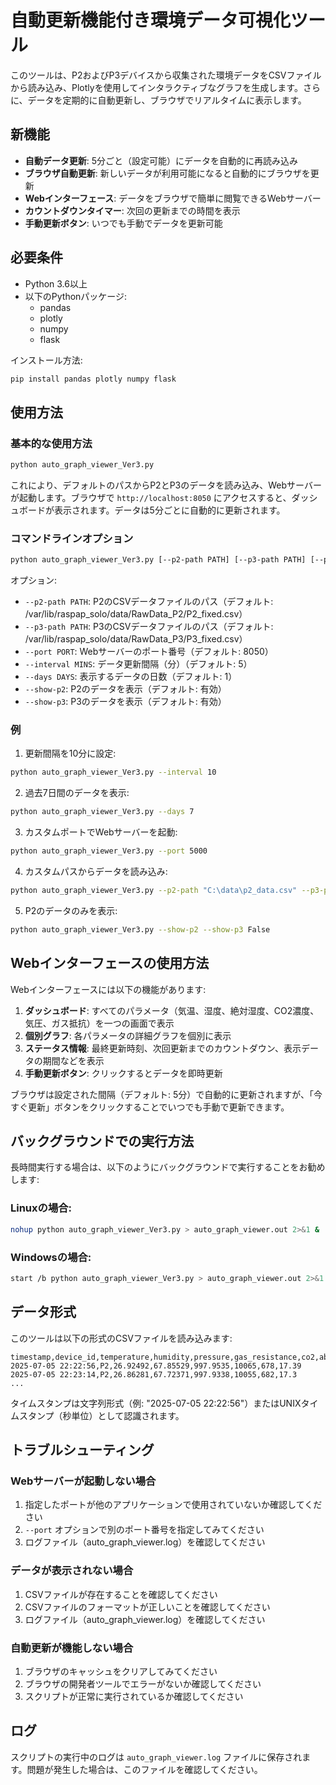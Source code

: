 # 自動更新機能付き環境データ可視化ツール

このツールは、P2およびP3デバイスから収集された環境データをCSVファイルから読み込み、Plotlyを使用してインタラクティブなグラフを生成します。さらに、データを定期的に自動更新し、ブラウザでリアルタイムに表示します。

## 新機能

- **自動データ更新**: 5分ごと（設定可能）にデータを自動的に再読み込み
- **ブラウザ自動更新**: 新しいデータが利用可能になると自動的にブラウザを更新
- **Webインターフェース**: データをブラウザで簡単に閲覧できるWebサーバー
- **カウントダウンタイマー**: 次回の更新までの時間を表示
- **手動更新ボタン**: いつでも手動でデータを更新可能

## 必要条件

- Python 3.6以上
- 以下のPythonパッケージ:
  - pandas
  - plotly
  - numpy
  - flask

インストール方法:

```bash
pip install pandas plotly numpy flask
```

## 使用方法

### 基本的な使用方法

```bash
python auto_graph_viewer_Ver3.py
```

これにより、デフォルトのパスからP2とP3のデータを読み込み、Webサーバーが起動します。ブラウザで `http://localhost:8050` にアクセスすると、ダッシュボードが表示されます。データは5分ごとに自動的に更新されます。

### コマンドラインオプション

```bash
python auto_graph_viewer_Ver3.py [--p2-path PATH] [--p3-path PATH] [--port PORT] [--interval MINS] [--days DAYS]
```

オプション:
- `--p2-path PATH`: P2のCSVデータファイルのパス（デフォルト: /var/lib/raspap_solo/data/RawData_P2/P2_fixed.csv）
- `--p3-path PATH`: P3のCSVデータファイルのパス（デフォルト: /var/lib/raspap_solo/data/RawData_P3/P3_fixed.csv）
- `--port PORT`: Webサーバーのポート番号（デフォルト: 8050）
- `--interval MINS`: データ更新間隔（分）（デフォルト: 5）
- `--days DAYS`: 表示するデータの日数（デフォルト: 1）
- `--show-p2`: P2のデータを表示（デフォルト: 有効）
- `--show-p3`: P3のデータを表示（デフォルト: 有効）

### 例

1. 更新間隔を10分に設定:

```bash
python auto_graph_viewer_Ver3.py --interval 10
```

2. 過去7日間のデータを表示:

```bash
python auto_graph_viewer_Ver3.py --days 7
```

3. カスタムポートでWebサーバーを起動:

```bash
python auto_graph_viewer_Ver3.py --port 5000
```

4. カスタムパスからデータを読み込み:

```bash
python auto_graph_viewer_Ver3.py --p2-path "C:\data\p2_data.csv" --p3-path "C:\data\p3_data.csv"
```

5. P2のデータのみを表示:

```bash
python auto_graph_viewer_Ver3.py --show-p2 --show-p3 False
```

## Webインターフェースの使用方法

Webインターフェースには以下の機能があります:

1. **ダッシュボード**: すべてのパラメータ（気温、湿度、絶対湿度、CO2濃度、気圧、ガス抵抗）を一つの画面で表示
2. **個別グラフ**: 各パラメータの詳細グラフを個別に表示
3. **ステータス情報**: 最終更新時刻、次回更新までのカウントダウン、表示データの期間などを表示
4. **手動更新ボタン**: クリックするとデータを即時更新

ブラウザは設定された間隔（デフォルト: 5分）で自動的に更新されますが、「今すぐ更新」ボタンをクリックすることでいつでも手動で更新できます。

## バックグラウンドでの実行方法

長時間実行する場合は、以下のようにバックグラウンドで実行することをお勧めします:

### Linuxの場合:

```bash
nohup python auto_graph_viewer_Ver3.py > auto_graph_viewer.out 2>&1 &
```

### Windowsの場合:

```bash
start /b python auto_graph_viewer_Ver3.py > auto_graph_viewer.out 2>&1
```

## データ形式

このツールは以下の形式のCSVファイルを読み込みます:

```
timestamp,device_id,temperature,humidity,pressure,gas_resistance,co2,absolute_humidity
2025-07-05 22:22:56,P2,26.92492,67.85529,997.9535,10065,678,17.39
2025-07-05 22:23:14,P2,26.86281,67.72371,997.9338,10055,682,17.3
...
```

タイムスタンプは文字列形式（例: "2025-07-05 22:22:56"）またはUNIXタイムスタンプ（秒単位）として認識されます。

## トラブルシューティング

### Webサーバーが起動しない場合

1. 指定したポートが他のアプリケーションで使用されていないか確認してください
2. `--port` オプションで別のポート番号を指定してみてください
3. ログファイル（auto_graph_viewer.log）を確認してください

### データが表示されない場合

1. CSVファイルが存在することを確認してください
2. CSVファイルのフォーマットが正しいことを確認してください
3. ログファイル（auto_graph_viewer.log）を確認してください

### 自動更新が機能しない場合

1. ブラウザのキャッシュをクリアしてみてください
2. ブラウザの開発者ツールでエラーがないか確認してください
3. スクリプトが正常に実行されているか確認してください

## ログ

スクリプトの実行中のログは `auto_graph_viewer.log` ファイルに保存されます。問題が発生した場合は、このファイルを確認してください。